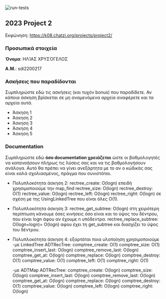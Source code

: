 ![run-tests](../../workflows/run-tests/badge.svg)

## 2023 Project 2

Εκφώνηση: https://k08.chatzi.org/projects/project2/


### Προσωπικά στοιχεία

__Όνομα__: ΗΛΊΑΣ ΧΡΥΣΌΓΕΛΟΣ

__Α.Μ.__: sdi2200217

### Ασκήσεις που παραδίδονται

Συμπληρώστε εδώ τις ασκήσεις (και τυχόν bonus) που παραδίδετε. Αν κάποια άσκηση
βρίσκεται σε μη αναμενόμενα αρχεία αναφέρετε και τα αρχεία αυτά.

- Άσκηση 1
- Άσκηση 2 
- Άσκηση 3
- Άσκηση 4
- Άσκηση 5

### Documentation

Συμπληρώστε εδώ __όσο documentation χρειάζεται__ ώστε οι βαθμολογητές να
κατανοήσουν πλήρως τις λύσεις σας και να τις βαθμολογήσουν ανάλογα. Αυτό θα
πρέπει να γίνει ανεξάρτητα με το αν ο κώδικάς σας είναι καλά σχολιασμένος,
πράγμα που συνιστάται.

- Πολυπλοκότητα άσκηση 2:
    rectree_create: O(logn) επειδή χρησιμοποιούμε την map_find
    rectree_size: O(logn)
    rectree_destroy: O(1)
    rectree_value: O(logn)
    rectree_left: O(logn)
    rectree_right: O(logn)
    σε σχέση με της UsingLinkedTree που είναι όλες Ο(1).

- Πολυπλοκότητα άσκηση 3:
    rectree_get_subtree: O(logn) στη χειρότερη περίπτωση κάνουμε όσες κινήσεις όσο είναι και το ύψος του δέντρου, που είναι logn άφου αν έχουμε n υπόδεντρα.
    rectree_replace_subtree: Ο(logn+logn)= O(logn) αφου έχει τη get_subtree και διασχίζει το ύψος του δέντρου.


- Πολυπλοκότητα άσκηση 4: εξαρτάται ποια υλοποίηση χρησιμοποιούμε
    -με LinkedTree ADTRecTree:
        comptree_create: O(1)
        comptree_size: O(1)
        comptree_insert_last: O(logn)
        comptree_remove_last: O(logn)
        comptree_get_at: O(logn)
        comptree_replace: O(logn)
        comptree_destroy: O(1)
        comptree_value: O(1)
        comptree_left: O(1)
        comptree_right: O(1)
    
    -με ADTMap ADTRecTree:
        comptree_create: O(logn)
        comptree_size: O(logn)
        comptree_insert_last: O(logn)
        comptree_remove_last: O(logn)
        comptree_get_at: O(logn)
        comptree_replace: O(logn)
        comptree_destroy: O(1)
        comptree_value: O(logn)
        comptree_left: O(logn)
        comptree_right: O(logn)




